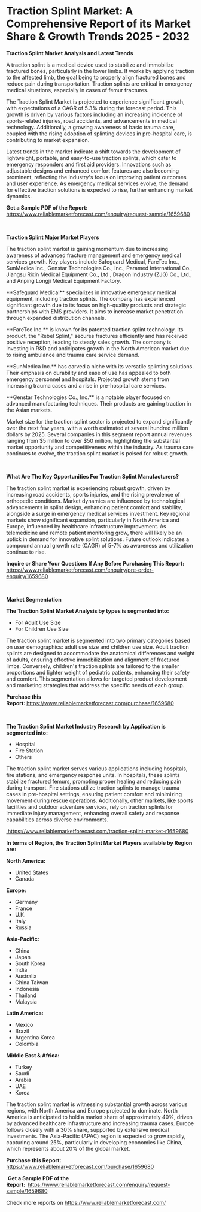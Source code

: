 <p><h1>Traction Splint Market: A Comprehensive Report of its Market Share & Growth Trends 2025 - 2032</h1></p><p><strong>Traction Splint Market Analysis and Latest Trends</strong></p>
<p><p>A traction splint is a medical device used to stabilize and immobilize fractured bones, particularly in the lower limbs. It works by applying traction to the affected limb, the goal being to properly align fractured bones and reduce pain during transportation. Traction splints are critical in emergency medical situations, especially in cases of femur fractures.</p><p>The Traction Splint Market is projected to experience significant growth, with expectations of a CAGR of 5.3% during the forecast period. This growth is driven by various factors including an increasing incidence of sports-related injuries, road accidents, and advancements in medical technology. Additionally, a growing awareness of basic trauma care, coupled with the rising adoption of splinting devices in pre-hospital care, is contributing to market expansion.</p><p>Latest trends in the market indicate a shift towards the development of lightweight, portable, and easy-to-use traction splints, which cater to emergency responders and first aid providers. Innovations such as adjustable designs and enhanced comfort features are also becoming prominent, reflecting the industry's focus on improving patient outcomes and user experience. As emergency medical services evolve, the demand for effective traction solutions is expected to rise, further enhancing market dynamics.</p></p>
<p><strong>Get a Sample PDF of the Report:&nbsp;</strong> <a href="https://www.reliablemarketforecast.com/enquiry/request-sample/1659680?utm_campaign=2336&utm_medium=2&utm_source=Github&utm_content=ia&utm_term=03032025&utm_id=traction-splint">https://www.reliablemarketforecast.com/enquiry/request-sample/1659680</a></p>
<p>&nbsp;</p>
<p><strong>Traction Splint Major Market Players</strong></p>
<p><p>The traction splint market is gaining momentum due to increasing awareness of advanced fracture management and emergency medical services growth. Key players include Safeguard Medical, FareTec Inc., SunMedica Inc., Genstar Technologies Co., Inc., Paramed International Co., Jiangsu Rixin Medical Equipment Co., Ltd., Dragon Industry (ZJG) Co., Ltd., and Anping Longji Medical Equipment Factory. </p><p>**Safeguard Medical** specializes in innovative emergency medical equipment, including traction splints. The company has experienced significant growth due to its focus on high-quality products and strategic partnerships with EMS providers. It aims to increase market penetration through expanded distribution channels.</p><p>**FareTec Inc.** is known for its patented traction splint technology. Its product, the "Rebel Splint," secures fractures efficiently and has received positive reception, leading to steady sales growth. The company is investing in R&D and anticipates growth in the North American market due to rising ambulance and trauma care service demand.</p><p>**SunMedica Inc.** has carved a niche with its versatile splinting solutions. Their emphasis on durability and ease of use has appealed to both emergency personnel and hospitals. Projected growth stems from increasing trauma cases and a rise in pre-hospital care services.</p><p>**Genstar Technologies Co., Inc.** is a notable player focused on advanced manufacturing techniques. Their products are gaining traction in the Asian markets. </p><p>Market size for the traction splint sector is projected to expand significantly over the next few years, with a worth estimated at several hundred million dollars by 2025. Several companies in this segment report annual revenues ranging from $5 million to over $50 million, highlighting the substantial market opportunity and competitiveness within the industry. As trauma care continues to evolve, the traction splint market is poised for robust growth.</p></p>
<p>&nbsp;</p>
<p><strong>What Are The Key Opportunities For Traction Splint Manufacturers?</strong></p>
<p><p>The traction splint market is experiencing robust growth, driven by increasing road accidents, sports injuries, and the rising prevalence of orthopedic conditions. Market dynamics are influenced by technological advancements in splint design, enhancing patient comfort and stability, alongside a surge in emergency medical services investment. Key regional markets show significant expansion, particularly in North America and Europe, influenced by healthcare infrastructure improvement. As telemedicine and remote patient monitoring grow, there will likely be an uptick in demand for innovative splint solutions. Future outlook indicates a compound annual growth rate (CAGR) of 5-7% as awareness and utilization continue to rise.</p></p>
<p><strong>Inquire or Share Your Questions If Any Before Purchasing This Report:</strong> <a href="https://www.reliablemarketforecast.com/enquiry/pre-order-enquiry/1659680?utm_campaign=2336&utm_medium=2&utm_source=Github&utm_content=ia&utm_term=03032025&utm_id=traction-splint">https://www.reliablemarketforecast.com/enquiry/pre-order-enquiry/1659680</a></p>
<p>&nbsp;</p>
<p><strong>Market Segmentation</strong></p>
<p><strong>The Traction Splint Market Analysis by types is segmented into:</strong></p>
<p><ul><li>For Adult Use Size</li><li>For Children Use Size</li></ul></p>
<p><p>The traction splint market is segmented into two primary categories based on user demographics: adult use size and children use size. Adult traction splints are designed to accommodate the anatomical differences and weight of adults, ensuring effective immobilization and alignment of fractured limbs. Conversely, children's traction splints are tailored to the smaller proportions and lighter weight of pediatric patients, enhancing their safety and comfort. This segmentation allows for targeted product development and marketing strategies that address the specific needs of each group.</p></p>
<p><strong>Purchase this Report:&nbsp;</strong><a href="https://www.reliablemarketforecast.com/purchase/1659680?utm_campaign=2336&utm_medium=2&utm_source=Github&utm_content=ia&utm_term=03032025&utm_id=traction-splint">https://www.reliablemarketforecast.com/purchase/1659680</a></p>
<p>&nbsp;</p>
<p><strong>The Traction Splint Market Industry Research by Application is segmented into:</strong></p>
<p><ul><li>Hospital</li><li>Fire Station</li><li>Others</li></ul></p>
<p><p>The traction splint market serves various applications including hospitals, fire stations, and emergency response units. In hospitals, these splints stabilize fractured femurs, promoting proper healing and reducing pain during transport. Fire stations utilize traction splints to manage trauma cases in pre-hospital settings, ensuring patient comfort and minimizing movement during rescue operations. Additionally, other markets, like sports facilities and outdoor adventure services, rely on traction splints for immediate injury management, enhancing overall safety and response capabilities across diverse environments.</p></p>
<p><a href="https://www.reliablemarketforecast.com/traction-splint-market-r1659680?utm_campaign=2336&utm_medium=2&utm_source=Github&utm_content=ia&utm_term=03032025&utm_id=traction-splint">&nbsp;https://www.reliablemarketforecast.com/traction-splint-market-r1659680</a></p>
<p><strong>In terms of Region, the Traction Splint Market Players available by Region are:</strong></p>
<p>
    <p> <strong> North America: </strong>
        <ul>
            <li>United States</li>
            <li>Canada</li>
        </ul>
        </p> 
    <p> <strong> Europe: </strong>
        <ul>
            <li>Germany</li>
            <li>France</li>
            <li>U.K.</li>
            <li>Italy</li>
            <li>Russia</li>
        </ul>
        </p> 
    <p> <strong> Asia-Pacific: </strong>
        <ul>
            <li>China</li>
            <li>Japan</li>
            <li>South Korea</li>
            <li>India</li>
            <li>Australia</li>
            <li>China Taiwan</li>
            <li>Indonesia</li>
            <li>Thailand</li>
            <li>Malaysia</li>
        </ul>
        </p> 
    <p> <strong> Latin America: </strong>
        <ul>
            <li>Mexico</li>
            <li>Brazil</li>
            <li>Argentina Korea</li>
            <li>Colombia</li>
        </ul>
        </p> 
    <p> <strong> Middle East & Africa: </strong>
        <ul>
            <li>Turkey</li>
            <li>Saudi</li>
            <li>Arabia</li>
            <li>UAE</li>
            <li>Korea</li>
        </ul>
    </p>
    </p>
<p><p>The traction splint market is witnessing substantial growth across various regions, with North America and Europe projected to dominate. North America is anticipated to hold a market share of approximately 40%, driven by advanced healthcare infrastructure and increasing trauma cases. Europe follows closely with a 30% share, supported by extensive medical investments. The Asia-Pacific (APAC) region is expected to grow rapidly, capturing around 25%, particularly in developing economies like China, which represents about 20% of the global market.</p></p>
<p><strong>Purchase this Report: </strong><a href="https://www.reliablemarketforecast.com/purchase/1659680?utm_campaign=2336&utm_medium=2&utm_source=Github&utm_content=ia&utm_term=03032025&utm_id=traction-splint">https://www.reliablemarketforecast.com/purchase/1659680</a></p>
<p>&nbsp;<strong>Get a Sample PDF of the Report:&nbsp;&nbsp;</strong><a href="https://www.reliablemarketforecast.com/enquiry/request-sample/1659680?utm_campaign=2336&utm_medium=2&utm_source=Github&utm_content=ia&utm_term=03032025&utm_id=traction-splint">https://www.reliablemarketforecast.com/enquiry/request-sample/1659680</a></p>
<p><strong></strong></p>
<p>Check more reports on <a href="https://www.reliablemarketforecast.com/?utm_campaign=2336&utm_medium=2&utm_source=Github&utm_content=ia&utm_term=03032025&utm_id=traction-splint">https://www.reliablemarketforecast.com/</a></p>